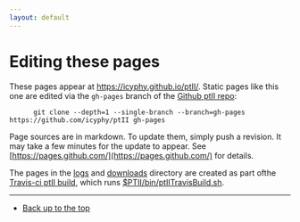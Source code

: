 ```yaml
---
layout: default
---
```

# Editing these pages

These pages appear at https://icyphy.github.io/ptII/.
Static pages like this one are edited via the `gh-pages` branch of the [Github ptII repo](https://github.com/icyphy/ptII):

```
      git clone --depth=1 --single-branch --branch=gh-pages https://github.com/icyphy/ptII gh-pages 
```

Page sources are in markdown.
To update them, simply push a revision.
It may take a few minutes for the update to appear.
See [https://pages.github.com/](https://pages.github.com/) for details.
    
The pages in the [logs](logs/index.html) and [downloads](downloads/index.html) directory are created as part ofthe [Travis-ci ptII build](https://travis-ci/icyphy/ptII), which runs [$PTII/bin/ptIITravisBuild.sh](https://github.com/icyphy/ptII/blob/master/bin/ptIITravisBuild.sh).

---
* [Back up to the top](index.html)
